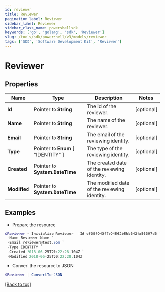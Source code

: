```yaml
---
id: reviewer
title: Reviewer
pagination_label: Reviewer
sidebar_label: Reviewer
sidebar_class_name: powershellsdk
keywords: ['go', 'golang', 'sdk', 'Reviewer'] 
slug: /tools/sdk/powershell/v3/models/reviewer
tags: ['SDK', 'Software Development Kit', 'Reviewer']
---
```



# Reviewer

## Properties

Name | Type | Description | Notes
------------ | ------------- | ------------- | -------------
**Id** |  Pointer to **String** | The id of the reviewer. | [optional] 
**Name** |  Pointer to **String** | The name of the reviewer. | [optional] 
**Email** |  Pointer to **String** | The email of the reviewing identity. | [optional] 
**Type** |  Pointer to  **Enum** [  "IDENTITY" ] | The type of the reviewing identity. | [optional] 
**Created** |  Pointer to **System.DateTime** | The created date of the reviewing identity. | [optional] 
**Modified** |  Pointer to **System.DateTime** | The modified date of the reviewing identity. | [optional] 

## Examples

- Prepare the resource
```powershell
$Reviewer = Initialize-Reviewer  -Id ef38f94347e94562b5bb8424a56397d8 `
 -Name Reviewer Name `
 -Email reviewer@test.com `
 -Type IDENTITY `
 -Created 2018-06-25T20:22:28.104Z `
 -Modified 2018-06-25T20:22:28.104Z
```

- Convert the resource to JSON
```powershell
$Reviewer | ConvertTo-JSON
```


[[Back to top]](#) 

